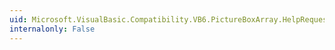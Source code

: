 ```yaml
---
uid: Microsoft.VisualBasic.Compatibility.VB6.PictureBoxArray.HelpRequested
internalonly: False
---
```

